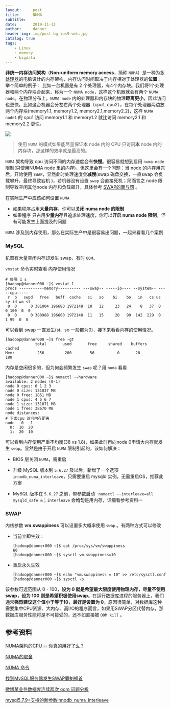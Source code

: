 ```yaml
---
layout:     post
title:      NUMA
subtitle:   
date:       2019-11-13
author:     danner
header-img: img/post-bg-ios9-web.jpg
catalog: true
tags:
    - Linux
    - memory
    - bigdata
---
```


 **非统一内存访问架构**（**Non-uniform memory access**，简称 `NUMA`）是一种为[多处理器](https://zh.wikipedia.org/wiki/多處理器)的电脑设计的内存架构，内存访问时间取决于内存相对于处理器的**位置** 。举个简单的例子： 比如一台机器是有 2 个处理器，有4个内存块。我们将1个处理器和两个内存块合起来，称为一个 `NUMA node`，这样这个机器就会有两个 `NUMA node`。在物理分布上，`NUMA node` 内的处理器和内存块的物理**距离更小**，因此访问也更快。比如这台机器会分左右两个处理器（cpu1, cpu2），在每个处理器两边放两个内存块(memory1.1, memory1.2, memory2.1,memory2.2)，这样 `NUMA node1` 的 cpu1 访问 memory1.1 和 memory1.2 就比访问 memory2.1 和 memory2.2 更快。

![](https://vendanner.github.io/img/Linux/numa.png)

> 使用 `NUMA` 的模式如果能尽量保证本 node 内的 CPU 只访问**本** node 内的内存块，那这样的效率就是最高的。 

 `NUMA` 架构导致 cpu 访问不同的内存速度会有**快慢**。很容易就想到启用 `numa node` 限制(只使用NUMA node 里的内存)，但这里会有一个问题：当 node 的内存用完后，开始使用 `SWAP`，显然此时处理速度会**减慢**(swap 磁盘交换，一直swap 会负载攀升，最终导致宕机 )，若机器没有设置 `swap` 会直接死机；简而言之 node 限制导致空闲其他node 内存和负载飙升，具体参考 [SWAP的罪与罚](http://huoding.com/2012/11/08/198) 。

在实际生产中应该如何设置 `NUMA`

- 如果程序占用**大量内存**，你可以**关闭 numa node 的限制**
- 如果程序 只占用**少量内存**且追求处理速度，你可以**开启 numa node 限制**，但有可能发生上面提及的问题

`NUMA` 涉及到内存使用，那么在实际生产中是很容易出问题，一起来看看几个案例

### MySQL

机器有大量空闲内存却发生 swap，有时 `OOM`。

`vmstat` 命令实时查看 内存使用情况

```shell
# 每隔 1 s
[hadoop@danner000 ~]$ vmstat 1     
procs -----------memory---------- ---swap-- -----io---- --system-- -----cpu-----
 r  b   swpd   free   buff  cache   si   so    bi    bo   in   cs us sy id wa st
 0  0      0 381004 196680 1972148  10   12     23   24    8   37  0  0 100  0  0
 0  0      0 380988 196680 1972148  11   15     20   90  142  229  0  1 99  0  0
```

可以看到 swap 一直发生(si、so 一般都为0)，接下来看看内存的使用情况。

```shell
[hadoop@danner000 ~]$ free -gt
             total       used       free     shared    buffers     cached
Mem:          256         200        56          0       20          180
```

内存是空闲很多的，但为何会频繁发生 `swap` 呢？用 `numa` 看看

```shell
[hadoop@danner000 ~]$ numactl --hardware
available: 2 nodes (0-1)
node 0 cpus: 0 1 2 3
node 0 size: 131037 MB
node 0 free: 1851 MB
node 1 cpus: 4 5 6 7
node 1 size: 131071 MB
node 1 free: 38670 MB
node distances:
# 下面cpu 访问内存距离
node   0   1 
  0:  10  20 
  1:  20  10 
```

可以看到内存使用严重不均衡(38 vs 1.8)，如果此时再向node 0申请大内存就发生 `swap`。显然是由于开启 `NUMA` 限制引起的，该如何解决：

- BIOS 层关闭 `NUMA`，需重启

-  升级 MySQL 版本到 `5.6.27` 及以后，新增了一个选项` innodb_numa_interleave`，只需要重启 mysqld 实例，无需重启OS，推荐此方案 
- MySQL 版本在 `5.6.27` 之前，带参数启动  ` numactl --interleave=all mysqld_safe &`；`interleave` 会**均匀**是用内存，详细看参考资料一

### SWAP

 内核参数 **vm.swappiness** 可以设置多大概率使用 `swap` 。有两种方式可以修改

- 当前立即生效：

  ```shell
  [hadoop@danner000 ~]$ cat /proc/sys/vm/swappiness 
  60
  [hadoop@danner000 ~]$ sysctl vm.swappiness=10
  ```

- 重启永久生效

  ```shell
  [hadoop@danner000 ~]$ echo "vm.swappiness = 10" >> /etc/sysctl.conf
  [hadoop@danner000 ~]$ sysctl -p
  ```

该参数可选范围从 0 - 100，**设为 0 就是希望最大限度使用物理内存，尽量不使用swap，设为 100 则是希望积极使用swap**。在运行数据库进程的服务器上，我们通常**强烈建议这个值小于等于10，最好是设置为 0**。原因很简单，对数据库这种需要集中CPU资源、大内存、高I/O的程序而言，如果用SWAP分区代替内存，那数据库服务性能将是不可接受的，还不如直接被 `OOM kill` 。



## 参考资料

[NUMA架构的CPU -- 你真的用好了么？]( http://cenalulu.github.io/linux/numa/ )

[NUMA的取舍](https://www.cnblogs.com/yjf512/archive/2012/12/10/2811823.html)

[NUMA 命令]( http://www.soo1.top/?id=59 )

[找到MySQL服务器发生SWAP罪魁祸首]( https://mp.weixin.qq.com/s/N1jmaOycqJEZEU8lLCkF9Q )

[微博某业务数据库连续两次 oom 问题分析]( https://mp.weixin.qq.com/s/hXtCzSnlVfo9Cq92538ipw?  )

[mysql5.7.9+支持的新参数innodb_numa_interleave]( https://blog.51cto.com/linzhijian/2061506 )